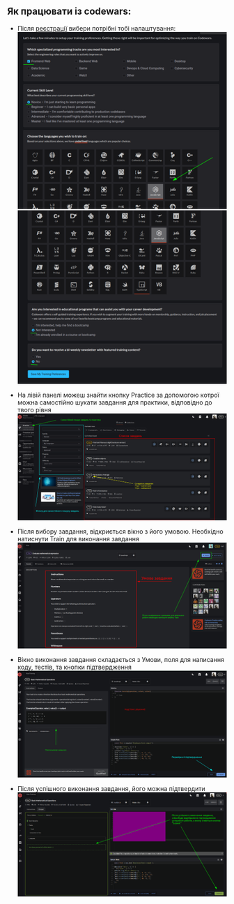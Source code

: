  ## Як працювати із codewars:

 - Після [реєстрації](https://www.codewars.com/users/sign_in) вибери потрібні тобі налаштування:
   ![налаштування](1.png "налаштування")
   ![налаштування](2.png "налаштування")

 - На лівій панелі можеш знайти кнопку Practice за допомогою котрої можна самостійно шукати завдання для практики, відповідно до твого рівня
 ![пошук](5.png "пошук")

 - Після вибору завдання, відкриється вікно з його умовою. Необхідно натиснути Train для виконання завдання
 ![Як виконувати завдання](HowToCodeWars.png "Як виконувати завдання")

 - Вікно виконання завдання складається з Умови, поля для написання коду, тестів, та кнопки підтвердження
 ![виконання](3.png "виконання")

 - Після успішного виконання завдання, його можна підтвердити
 ![після виконання](4.png "виконання")
   
